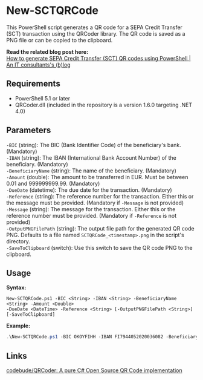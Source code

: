 # New-SCTQRCode

This PowerShell script generates a QR code for a SEPA Credit Transfer (SCT) transaction using the QRCoder library. The QR code is saved as a PNG file or can be copied to the clipboard.

**Read the related blog post here:**  
[How to generate SEPA Credit Transfer (SCT) QR codes using PowerShell | An IT consultants's (b)log](https://peramhe.github.io/posts/How-to-generate-SEPA-Credit-Transfer-(SCT)-QR-codes-using-PowerShell)

## Requirements

- PowerShell 5.1 or later
- QRCoder.dll (included in the repository is a version 1.6.0 targeting .NET 4.0)

## Parameters

`-BIC` (string): The BIC (Bank Identifier Code) of the beneficiary's bank. (Mandatory)  
`-IBAN` (string): The IBAN (International Bank Account Number) of the beneficiary. (Mandatory)  
`-BeneficiaryName` (string): The name of the beneficiary. (Mandatory)  
`-Amount` (double): The amount to be transferred in EUR. Must be between 0.01 and 999999999.99. (Mandatory)  
`-DueDate` (datetime): The due date for the transaction. (Mandatory)  
`-Reference` (string): The reference number for the transaction. Either this or the message must be provided. (Mandatory if `-Message` is not provided)  
`-Message` (string): The message for the transaction. Either this or the reference number must be provided. (Mandatory if `-Reference` is not provided)  
`-OutputPNGFilePath` (string): The output file path for the generated QR code PNG. Defaults to a file named `SCTQRCode_<timestamp>.png` in the script's directory.  
`-SaveToClipboard` (switch): Use this switch to save the QR code PNG to the clipboard.  

## Usage

**Syntax:**
```
New-SCTQRCode.ps1 -BIC <String> -IBAN <String> -BeneficiaryName <String> -Amount <Double>
-DueDate <DateTime> -Reference <String> [-OutputPNGFilePath <String>] [-SaveToClipboard]
```
**Example:**
```powershell
.\New-SCTQRCode.ps1 -BIC OKOYFIHH -IBAN FI7944052020036082 -BeneficiaryName "Acme Corporation" -Amount 397.49 -DueDate "2024-12-24" -Reference "241018" -SaveToClipboard
```

## Links

[codebude/QRCoder: A pure C# Open Source QR Code implementation](https://github.com/codebude/QRCoder)
